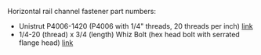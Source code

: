 Horizontal rail channel fastener part numbers:
* Unistrut P4006-1420 (P4006 with 1/4" threads, 20 threads per inch) [link](https://unistrut.biz/p4006-thru-p4010-channel-nuts-with-spring/)
* 1/4-20 (thread) x 3/4 (length) Whiz Bolt (hex head bolt with serrated flange head) [link](https://www.weaverdistributing.com/14-20-x-34-gr5-whiz-bolt-trim-hd-serrated-flange-zinc-p-2700004.html)
